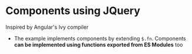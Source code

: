 # Components using JQuery

Inspired by Angular's Ivy compiler

- The example implements components by extending `$.fn`. Components
  **can be implemented using functions exported from ES Modules** too